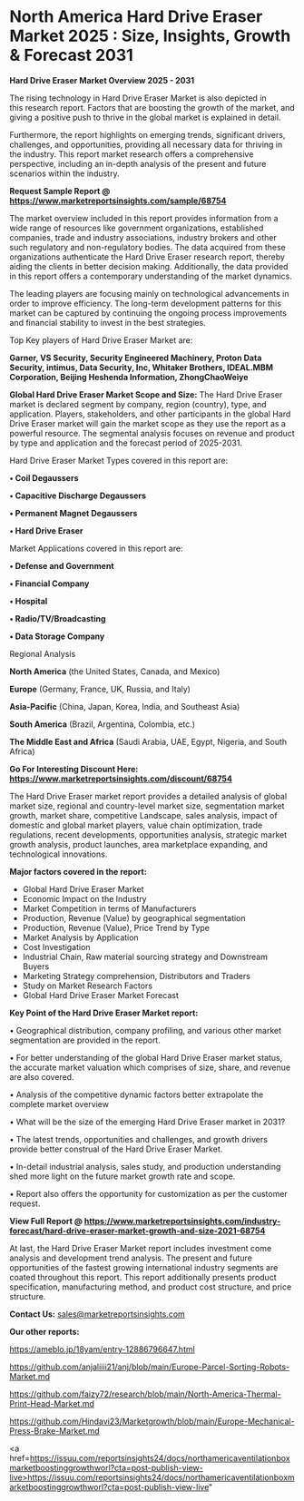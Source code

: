 # North America Hard Drive Eraser Market 2025 : Size, Insights, Growth & Forecast 2031

<Strong> Hard Drive Eraser Market Overview 2025 - 2031</strong>

The rising technology in Hard Drive Eraser Market is also depicted in this research report. Factors that are boosting the growth of the market, and giving a positive push to thrive in the global market is explained in detail.

Furthermore, the report highlights on emerging trends, significant drivers, challenges, and opportunities, providing all necessary data for thriving in the industry. This report market research offers a comprehensive perspective, including an in-depth analysis of the present and future scenarios within the industry.

<strong>Request Sample Report @ <a href=https://www.marketreportsinsights.com/sample/68754>https://www.marketreportsinsights.com/sample/68754</a></strong>

The market overview included in this report provides information from a wide range of resources like government organizations, established companies, trade and industry associations, industry brokers and other such regulatory and non-regulatory bodies. The data acquired from these organizations authenticate the Hard Drive Eraser research report, thereby aiding the clients in better decision making. Additionally, the data provided in this report offers a contemporary understanding of the market dynamics.

The leading players are focusing mainly on technological advancements in order to improve efficiency. The long-term development patterns for this market can be captured by continuing the ongoing process improvements and financial stability to invest in the best strategies.

Top Key players of Hard Drive Eraser Market are:

<strong>Garner, VS Security, Security Engineered Machinery, Proton Data Security, intimus, Data Security, Inc, Whitaker Brothers, IDEAL.MBM Corporation, Beijing Heshenda Information, ZhongChaoWeiye</strong>

<strong><b>Global Hard Drive Eraser Market Scope and Size:</b></strong>
The Hard Drive Eraser market is declared segment by company, region (country), type, and application. Players, stakeholders, and other participants in the global Hard Drive Eraser market will gain the market scope as they use the report as a powerful resource. The segmental analysis focuses on revenue and product by type and application and the forecast period of 2025-2031.

Hard Drive Eraser Market Types covered in this report are:

<strong>• Coil Degaussers

• Capacitive Discharge Degaussers

• Permanent Magnet Degaussers

• Hard Drive Eraser</strong>

Market Applications covered in this report are:

<strong>• Defense and Government

• Financial Company

• Hospital

• Radio/TV/Broadcasting

• Data Storage Company</strong> 

Regional Analysis

<strong>North America</strong> (the United States, Canada, and Mexico)

<strong>Europe</strong> (Germany, France, UK, Russia, and Italy)

<strong>Asia-Pacific</strong> (China, Japan, Korea, India, and Southeast Asia)

<strong>South America</strong> (Brazil, Argentina, Colombia, etc.)

<strong>The Middle East and Africa</strong> (Saudi Arabia, UAE, Egypt, Nigeria, and South Africa)

<strong>Go For Interesting Discount Here: <a href=https://www.marketreportsinsights.com/discount/68754>https://www.marketreportsinsights.com/discount/68754</a></strong>

The Hard Drive Eraser market report provides a detailed analysis of global market size, regional and country-level market size, segmentation market growth, market share, competitive Landscape, sales analysis, impact of domestic and global market players, value chain optimization, trade regulations, recent developments, opportunities analysis, strategic market growth analysis, product launches, area marketplace expanding, and technological innovations.

<strong><b>Major factors covered in the report:</b></strong>
<ul>
  <li>Global Hard Drive Eraser Market </li>
  <li>Economic Impact on the Industry</li>
  <li>Market Competition in terms of Manufacturers</li>
  <li>Production, Revenue (Value) by geographical segmentation</li>
  <li>Production, Revenue (Value), Price Trend by Type</li>
  <li>Market Analysis by Application</li>
  <li>Cost Investigation</li>
  <li>Industrial Chain, Raw material sourcing strategy and Downstream Buyers</li>
  <li>Marketing Strategy comprehension, Distributors and Traders</li>
  <li>Study on Market Research Factors</li>
  <li>Global Hard Drive Eraser Market Forecast</li>
</ul>

<strong><b>Key Point of the Hard Drive Eraser Market report:</b></strong>

• Geographical distribution, company profiling, and various other market segmentation are provided in the report.

• For better understanding of the global Hard Drive Eraser market status, the accurate market valuation which comprises of size, share, and revenue are also covered.

• Analysis of the competitive dynamic factors better extrapolate the complete market overview

• What will be the size of the emerging Hard Drive Eraser market in 2031?

• The latest trends, opportunities and challenges, and growth drivers provide better construal of the Hard Drive Eraser Market.

• In-detail industrial analysis, sales study, and production understanding shed more light on the future market growth rate and scope.

• Report also offers the opportunity for customization as per the customer request.

<strong><b>View Full Report @ <a href=https://www.marketreportsinsights.com/industry-forecast/hard-drive-eraser-market-growth-and-size-2021-68754>https://www.marketreportsinsights.com/industry-forecast/hard-drive-eraser-market-growth-and-size-2021-68754</a></b></strong>


At last, the Hard Drive Eraser Market report includes investment come analysis and development trend analysis. The present and future opportunities of the fastest growing international industry segments are coated throughout this report. This report additionally presents product specification, manufacturing method, and product cost structure, and price structure.

<strong>Contact Us:</strong>
sales@marketreportsinsights.com

<strong>Our other reports:</strong>

<a href=https://ameblo.jp/18yam/entry-12886796647.html>https://ameblo.jp/18yam/entry-12886796647.html</a>

<a href=https://github.com/anjaliiii21/anj/blob/main/Europe-Parcel-Sorting-Robots-Market.md>https://github.com/anjaliiii21/anj/blob/main/Europe-Parcel-Sorting-Robots-Market.md</a>

<a href=https://github.com/faizy72/research/blob/main/North-America-Thermal-Print-Head-Market.md>https://github.com/faizy72/research/blob/main/North-America-Thermal-Print-Head-Market.md</a>

<a href=https://github.com/Hindavi23/Marketgrowth/blob/main/Europe-Mechanical-Press-Brake-Market.md>https://github.com/Hindavi23/Marketgrowth/blob/main/Europe-Mechanical-Press-Brake-Market.md</a>

<a href=https://issuu.com/reportsinsights24/docs/northamericaventilationboxmarketboostinggrowthworl?cta=post-publish-view-live>https://issuu.com/reportsinsights24/docs/northamericaventilationboxmarketboostinggrowthworl?cta=post-publish-view-live</a>"
